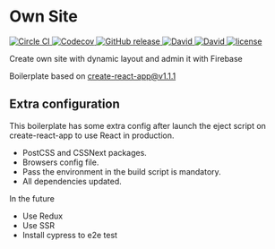 # Own Site

[![Circle CI][circle-ci-image] ][circle-ci-url]
[![Codecov][codecov-image] ][codecov-url]
[![GitHub release][relese-image] ][relese-url]
[![David][dependencies-image] ]()
[![David][devdependencies-image] ]()
[![license][license-image] ][license-url]

[circle-ci-image]: https://img.shields.io/circleci/project/github/raulmoyareyes/own-site.svg
[circle-ci-url]: https://circleci.com/gh/raulmoyareyes/own-site
[codecov-image]: https://img.shields.io/codecov/c/github/raulmoyareyes/own-site.svg
[codecov-url]: https://codecov.io/gh/raulmoyareyes/own-site
[relese-image]: https://img.shields.io/github/release/raulmoyareyes/own-site.svg
[relese-url]: https://github.com/raulmoyareyes/own-site/releases
[dependencies-image]: https://img.shields.io/david/raulmoyareyes/own-site.svg
[devdependencies-image]: https://img.shields.io/david/dev/raulmoyareyes/own-site.svg
[license-image]: https://img.shields.io/github/license/raulmoyareyes/own-site.svg
[license-url]: https://github.com/raulmoyareyes/own-site/blob/master/LICENSE

Create own site with dynamic layout and admin it with Firebase

Boilerplate based on [create-react-app@v1.1.1](https://github.com/facebook/create-react-app/releases/tag/v1.1.1)

## Extra configuration
This boilerplate has some extra config after launch the eject script on create-react-app to use React in production.

 - PostCSS and CSSNext packages.
 - Browsers config file.
 - Pass the environment in the build script is mandatory.
 - All dependencies updated.

In the future
 - Use Redux
 - Use SSR
 - Install cypress to e2e test
